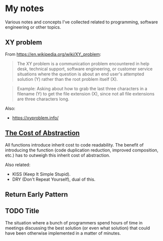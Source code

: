 # My notes

Various notes and concepts I've collected related to programming, software
engineering or other topics.

## XY problem

From https://en.wikipedia.org/wiki/XY_problem:

> The XY problem is a communication problem encountered in help desk, technical
support, software engineering, or customer service situations where the
question is about an end user's attempted solution (Y) rather than the root
problem itself (X).

> Example: Asking about how to grab the last three characters in a filename (Y)
to get the file extension (X), since not all file extensions are three
characters long.

Also:
- https://xyproblem.info/

## [The Cost of Abstraction](https://250bpm.com/blog:86/index.html)

All functions introduce inherit cost to code readability. The benefit of
introducing the function (code duplication reduction, improved composition,
etc.) has to outweigh this inherit cost of abstraction.

Also related:
- KISS (Keep It Simple Stupid).
- DRY (Don't Repeat Yourself), dual of this.

## Return Early Pattern

## TODO Title

The situation where a bunch of programmers spend hours of time in meetings
discussing the best solution (or even what solution) that could have been
otherwise implemented in a matter of minutes.
